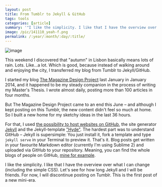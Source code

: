 ```yaml
---
layout: post
title: From Tumblr to Jekyll & GitHub
tags: tools
categories: [article]
summary: '"I like the simplicity. I like that I have the overview over what I can change (including the simple CSS)."'
image: /pic/141110_yeah-f.png
permalink: /:year/:month/:day/:title/
---
```


![image](/pic/141110_yeah.jpg)

This weekend I discovered that "autumn" in Lisbon basically means lots of rain. Lots. Like...a lot. Which is good, because instead of walking around and enjoying the city, I transferred my blog from Tumblr to Jekyll/GitHub.

I started my blog [The Magazine Design Project](http://themagazinedesignproject.tumblr) last January in January 2014, and it happened to be my steady companion in the process of writing my Master's Thesis. I wrote almost daily, posting more than 100 articles in four months.

But The Magazine Design Project came to an end this June – and although I kept posting on this Tumblr, the new content didn't feel so much at home. So I built a new home for my sketchy ideas in the last 36 hours.

For that, I used [the possibility to host websites on GitHub](https://pages.github.com/), the site generator [Jekyll](http://jekyllrb.com) and the Jekyll-template ["Hyde"](http://hyde.getpoole.com/). The hardest part was to understand GitHub – Jekyll is supersimple: You just install it, fork a template and type `jekyll serve` in your Terminal to preview it. That's it. Blog posts get written in your favourite Markdown editor (currently I'm using Sublime 2) and uploaded via GitHub to your repository. Meaning, you can find the whole blogs of people on GitHub, [mine for example](https://github.com/lisacharlotterost/lisacharlotterost.github.io).

I like the simplicity. I like that I have the overview over what I can change (including the simple CSS). Let's see for how long Jekyll and I will be friends. For now, I will discontinue posting on Tumblr. This is the first post of a new mini-era.
